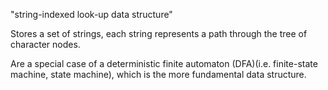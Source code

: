 "string-indexed look-up data structure"

Stores a set of strings, each string represents a path through the tree of character nodes.

Are a special case of a deterministic finite automaton (DFA)(i.e. finite-state machine, state machine), which is the more fundamental data structure.
